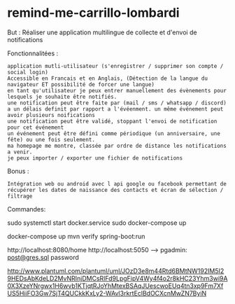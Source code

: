 # remind-me-carrillo-lombardi
But :
    Réaliser une application multilingue de collecte et d'envoi de notifications
    
Fonctionnalitées :

    application mutli-utilisateur (s'enregistrer / supprimer son compte / social login)
    Accessible en Francais et en Anglais, (Détection de la langue du navigateur ET possibilité de forcer une langue)
    en tant qu'utilisateur je peux entrer manuellement des évènements pour lesquels je souhaite être notifiés.
    une notification peut être faite par (mail / sms / whatsapp / discord) a un délais definit par rapport a l'évéenment. un même événement peut avoir plusieurs noifications
    une notification peut être validé, stoppant l'envoi de notification pour cet événement
    un événement peut être défini comme périodique (un anniversaire, une fête) ou une fois seulement.
    ma homepage me montre, classée par ordre de distance les notifications a venir.
    je peux importer / exporter une fichier de notifications

Bonus :

    Intégration web ou android avec l api google ou facebook permettant de récupérer les dates de naissance des contacts et écran de sélection / filtrage


Commandes:

sudo systemctl start docker.service
sudo docker-compose up

docker-compose up
mvn verify spring-boot:run

http://localhost:8080/home
http://localhost:5050 --> pgadmin: post@gres.sql password

http://www.plantuml.com/plantuml/uml/JOzD3e8m44Rtd6BMtNW192IM5I29HEDsAbKdeLD2MvNRInjDMCsRlFd9LpgFipV4Wy4f4o2r8kHC23Yhm3wi9A0X3XzeYNrgwx1H6wvb1KTjqtRJoYhMtexBSAqJUescwoEUq4tn3xp9Fm7XfUS5HiiFO3Gw7SjT4QUCkkKxLy2-WAvl3rkrtEclBdOCXcnMwZN7ByiN